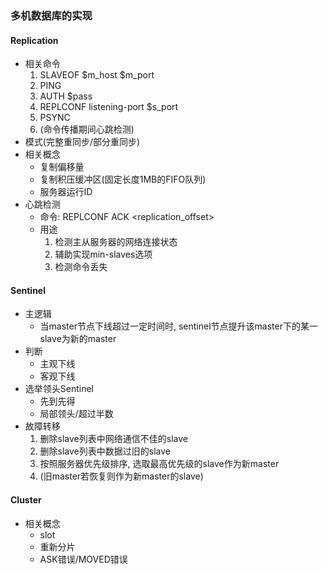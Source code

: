 ### 多机数据库的实现

#### Replication
- 相关命令
    1. SLAVEOF $m_host $m_port
    2. PING
    3. AUTH $pass
    4. REPLCONF listening-port $s_port
    5. PSYNC
    6. (命令传播期间心跳检测)
- 模式(完整重同步/部分重同步)
- 相关概念
    - 复制偏移量
    - 复制积压缓冲区(固定长度1MB的FIFO队列)
    - 服务器运行ID
- 心跳检测
    - 命令: REPLCONF ACK <replication_offset>
    - 用途
        1. 检测主从服务器的网络连接状态
        2. 辅助实现min-slaves选项
        3. 检测命令丢失

#### Sentinel
- 主逻辑
    - 当master节点下线超过一定时间时, sentinel节点提升该master下的某一slave为新的master
- 判断
    - 主观下线
    - 客观下线
- 选举领头Sentinel
    - 先到先得
    - 局部领头/超过半数
- 故障转移
    1. 删除slave列表中网络通信不佳的slave
    2. 删除slave列表中数据过旧的slave
    3. 按照服务器优先级排序, 选取最高优先级的slave作为新master
    4. (旧master若恢复则作为新master的slave)

#### Cluster
- 相关概念
    - slot
    - 重新分片
    - ASK错误/MOVED错误